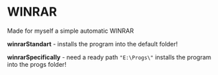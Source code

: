 # WINRAR

Made for myself a simple automatic WINRAR

**winrarStandart** - installs the program into the default folder!

**winrarSpecifically** - need a ready path `"E:\Progs\"` installs the program into the progs folder!
